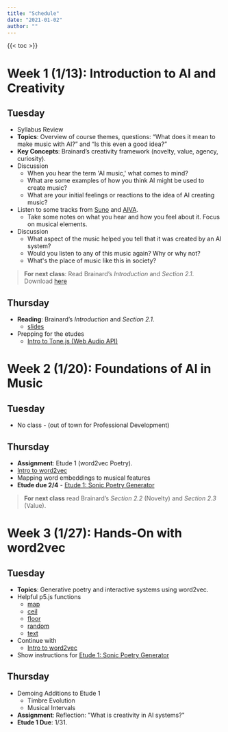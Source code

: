 ```yaml
---
title: "Schedule"
date: "2021-01-02"
author: ""
---
```


{{< toc >}}

# Week 1 (1/13): Introduction to AI and Creativity

## Tuesday

- Syllabus Review
- **Topics**: Overview of course themes, questions: “What does it mean to make music with AI?” and “Is this even a good idea?”
- **Key Concepts**: Brainard’s creativity framework (novelty, value, agency, curiosity).
- Discussion
  - When you hear the term 'AI music,' what comes to mind?
  - What are some examples of how you think AI might be used to create music?
  - What are your initial feelings or reactions to the idea of AI creating music?
- Listen to some tracks from [Suno](https://suno.com/) and [AIVA](https://www.aiva.ai/).
  - Take some notes on what you hear and how you feel about it. Focus on musical elements. 
- Discussion
  - What aspect of the music helped you tell that it was created by an AI system?
  - Would you listen to any of this music again? Why or why not?
  - What's the place of music like this in society?


> **For next class**: Read Brainard’s *Introduction* and *Section 2.1*. 
> Download [here](https://philpapers.org/archive/BRATCC-9.pdf)

## Thursday 

- **Reading**: Brainard’s *Introduction* and *Section 2.1*.
  - [slides](../lectures/week-1/brainard-intro-2.1/)
- Prepping for the etudes
  - [Intro to Tone.js (Web Audio API)](../lectures/week-1/tonejs-intro) 

# Week 2 (1/20): Foundations of AI in Music

## Tuesday

- No class - (out of town for Professional Development)

<!-- - **Topics**: GOFAI techniques (rule-based systems, algorithmic composition) and their relevance today.
- **Activity**: Analyze algorithmic compositions for novelty. -->
  
## Thursday

- **Assignment**: Etude 1 (word2vec Poetry).
- [Intro to word2vec](../lectures/week-2/word2vec-intro)
- Mapping word embeddings to musical features
- **Etude due 2/4** - [Etude 1: Sonic Poetry Generator](../projects#etude-1-sonic-poetry-generator)
  
> **For next class** read Brainard’s *Section 2.2* (Novelty) and *Section 2.3* (Value).

# Week 3 (1/27): Hands-On with word2vec

## Tuesday 

- **Topics**: Generative poetry and interactive systems using word2vec.
- Helpful p5.js functions 
  - [map](https://p5js.org/reference/p5/map/)
  - [ceil](https://p5js.org/reference/p5/ceil)
  - [floor](https://p5js.org/reference/p5/floor)
  - [random](https://p5js.org/reference/p5/random)
  - [text](https://p5js.org/reference/p5/text)
- Continue with 
  - [Intro to word2vec](../lectures/week-2/word2vec-intro)
- Show instructions for [Etude 1: Sonic Poetry Generator](../projects#etude-1-sonic-poetry-generator)

## Thursday

- Demoing Additions to Etude 1
  - Timbre Evolution
  - Musical Intervals
- **Assignment**: Reflection: "What is creativity in AI systems?"
- **Etude 1 Due**: 1/31.
  
<!--   
## **Week 4 (2/3): Machine Learning for Music**
- **Topics**: MIR techniques (k-NN, SVM, HMM) and applications in feature extraction and classification.
- **Key Concepts**: Agency in creative tasks.
- **Activity**: Discuss whether classifiers exhibit intentionality or reflect human agency.
- **Reading**: Brainard’s *Section 2.4* (Agency).
- **Assignment**: Etude 2 (Genre Classifier and Audio Mosaic).
  
## **Week 5 (2/10): Audio Feature Extraction and Classification**
- **Topics**: Extracting timbre, pitch, and rhythm features; training classifiers for genre identification.
- **Key Concepts**: Agency and ethical implications of automated systems.
- **Activity**: Debate: “Does automation devalue human musicianship?”
- **Reading**: Supplemental article on copyright and AI.
  

## **Week 6 (2/17): Creative Audio Manipulation**
- **Topics**: Audio mosaics and collage-making techniques.
- **Key Concepts**: Curiosity as a condition for creativity; copyright and ownership issues.
- **Activity**: Discuss ethical challenges in AI-generated works.
- **Etude 2 Due**: 2/16.
- **Class Presentations**: Mosaic outputs.
  
## **Week 7 (2/24): Interactive Machine Learning and HCI**
- **Topics**: Wekinator and humans-in-the-loop systems.
- **Key Concepts**: Human agency in collaborative systems; impact of AI on musicians.
- **Activity**: Analyze AI-generated works for balance between human and AI contributions.
- **Reading**: Brainard’s *Section 2.5* (Curiosity).
- **Assignment**: Etude 3 (Wekinator Interactive Toys).
  ## **Week 8 (3/3): Designing Interactive AI Systems**
- **Topics**: Building Wekinator-based prototypes.
- **Key Concepts**: Balancing human involvement and AI autonomy in creative processes.
- **Reflection**: “What level of human involvement is needed for creativity?”
  
## **Week 9 (3/10): Spring Break – No Class**
  
## **Week 10 (3/17): AI and Deep Learning for Music**
- **Topics**: RNNs, GANs, VAEs, transformers for music generation.
- **Key Concepts**: Preserving cultural authenticity in AI models.
- **Activity**: Explore culturally specific music datasets and discuss ethical guidelines for their use.
- **Etude 3 Due**: 3/19.
- **No Class**: 3/20 (MoxSonic).
  
## **Week 11 (3/24): Final Project Introduction**
- **Topics**: "Escaping the Turing Trap"—conceptualizing systems for human-AI collaboration.
- **Key Concepts**: Ethical considerations: copyright, cultural authenticity, and human impact.
- **Activity**: Begin brainstorming and prototyping.
- **Reading**: Assign supplemental paper on cultural representation in AI.
  
## **Week 12 (3/31): System Design for AI and Music**
- **Topics**: Discriminative vs. generative systems; inclusive and ethical design principles.
- **Activity**: Draft project proposals addressing ethical challenges.
  
## **Week 13 (4/7): Progress Check-In**
- **Topics**: Peer feedback and collaborative critique on prototypes.
- **Key Concepts**: Balancing automation and human interaction in design.
- **Activity**: Discuss how projects align with ethical guidelines.
  
## **Weeks 14-16 (4/14 – 4/28): Final Project Work**
- **Topics**: Refinement and implementation of final projects.
- **Key Concepts**: Iterative design, agency, and ethical considerations.
- **Activity**: In-class work sessions, one-on-one consultations with the instructor, peer reviews.
  
## **Final Exam Day: Final Presentations**
- **Topics**: Showcase completed projects to peers and possibly an external audience.
- **Activity**: Presentations followed by a class discussion reflecting on course learning goals, creativity, and ethical insights. -->

